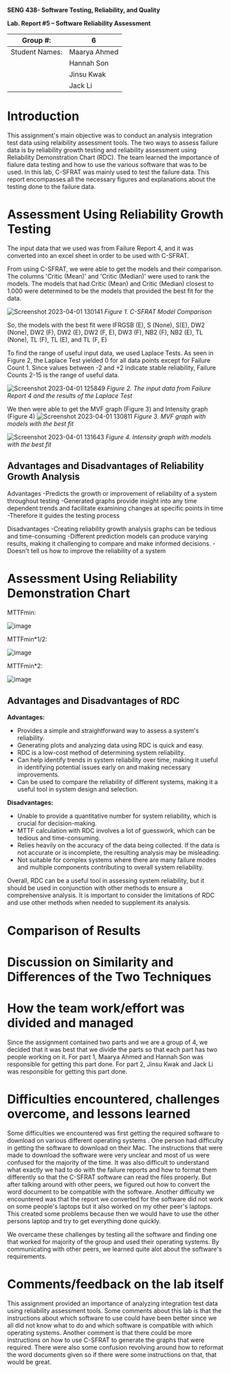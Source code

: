**SENG 438- Software Testing, Reliability, and Quality**

**Lab. Report \#5 – Software Reliability Assessment**

| Group \#:       | 6  |
|-----------------|---|
| Student Names:  | Maarya Ahmed  |
|                 | Hannah Son  |
|                 | Jinsu Kwak  |
|                 | Jack Li  |

# Introduction

This assignment's main objective was to conduct an analysis integration test data using relaibility assessment tools. The two ways to assess failure data is by reliability growth testing and reliability assessment using Reliability Demonstration Chart (RDC). The team learned the importance of fialure data testing and how to use the various software that was to be used. In this lab, C-SFRAT was mainly used to test the failure data. This report encompasses all the necessary figures and explanations about the testing done to the failure data. 

# Assessment Using Reliability Growth Testing 

The input data that we used was from Failure Report 4, and it was converted into an excel sheet in order to be used with C-SFRAT.

From using C-SFRAT, we were able to get the models and their comparison. The columns 'Critic (Mean)' and 'Critic (Median)' were used to rank the models. The models that had Critic (Mean) and Critic (Median) closest to 1.000 were determined to be the models that provided the best fit for the data.

![Screenshot 2023-04-01 130141](https://user-images.githubusercontent.com/77519521/229309483-faf6aeda-40d4-40f7-b0bd-08da877a04eb.jpg)
*Figure 1. C-SFRAT Model Comparison*

So, the models with the best fit were IFRGSB (E), S (None), S(E), DW2 (None), DW2 (F), DW2 (E), DW2 (F, E), DW3 (F), NB2 (F), NB2 (E), TL (None), TL (F), TL (E), and TL (F, E)

To find the range of useful input data, we used Laplace Tests. As seen in Figure 2, the Laplace Test yielded 0 for all data points except for Failure Count 1. Since values between -2 and +2 indicate stable reliability, Failure Counts 2-15 is the range of useful data.

![Screenshot 2023-04-01 125849](https://user-images.githubusercontent.com/77519521/229309374-7a761e3d-bf0f-4251-9e6d-5b5f4ca89ff2.jpg)
*Figure 2. The input data from Failure Report 4 and the results of the Laplace Test*

We then were able to get the MVF graph (Figure 3) and Intensity graph (Figure 4)
![Screenshot 2023-04-01 130811](https://user-images.githubusercontent.com/77519521/229309698-e44513aa-96b7-4ebb-8897-bdfff780d2f6.jpg)
*Figure 3. MVF graph with models with the best fit*

![Screenshot 2023-04-01 131643](https://user-images.githubusercontent.com/77519521/229310049-0d37267c-7f1f-4bdc-96e2-d8b62f84e578.jpg)
*Figure 4. Intensity graph with models with the best fit*

## Advantages and Disadvantages of Reliability Growth Analysis

Advantages
      -Predicts the growth or improvement of reliability of a system throughout testing
      -Generated graphs provide insight into any time dependent trends and facilitate examining changes at specific points in time
      -Therefore it guides the testing process
          

Disadvantages
      -Creating reliability growth analysis graphs can be tedious and time-consuming
      -Different prediction models can produce varying results, making it challenging to compare and make informed decisions.
      -Doesn't tell us how to improve the reliability of a system

# Assessment Using Reliability Demonstration Chart 
MTTFmin:

![image](https://user-images.githubusercontent.com/81532489/230513092-379abdcd-21d0-4ff4-9679-35c81e7a85c6.png)

MTTFmin*1/2:

![image](https://user-images.githubusercontent.com/81532489/230513209-06a0af81-692d-4882-a72a-e64c61cefd1c.png)

MTTFmin*2:

![image](https://user-images.githubusercontent.com/81532489/230513410-19e3cabf-4b32-4ff3-9759-84454030908c.png)

## Advantages and Disadvantages of RDC
__Advantages:__

- Provides a simple and straightforward way to assess a system's reliability.
- Generating plots and analyzing data using RDC is quick and easy.
- RDC is a low-cost method of determining system reliability.
- Can help identify trends in system reliability over time, making it useful in identifying potential issues early on and making necessary improvements.
- Can be used to compare the reliability of different systems, making it a useful tool in system design and selection.

__Disadvantages:__

- Unable to provide a quantitative number for system reliability, which is crucial for decision-making.
- MTTF calculation with RDC involves a lot of guesswork, which can be tedious and time-consuming.
- Relies heavily on the accuracy of the data being collected. If the data is not accurate or is incomplete, the resulting analysis may be misleading.
- Not suitable for complex systems where there are many failure modes and multiple components contributing to overall system reliability.

Overall, RDC can be a useful tool in assessing system reliability, but it should be used in conjunction with other methods to ensure a comprehensive analysis. It is important to consider the limitations of RDC and use other methods when needed to supplement its analysis.


# Comparison of Results

# Discussion on Similarity and Differences of the Two Techniques

# How the team work/effort was divided and managed

Since the assignment contained two parts and we are a group of 4, we decided that it was best that we divide the parts so that each part has two people working on it. For part 1, Maarya Ahmed and Hannah Son was responsible for getting this part done. For part 2, Jinsu Kwak and Jack Li was responsible for getting this part done. 

# Difficulties encountered, challenges overcome, and lessons learned

Some difficulties we encountered was first getting the required software to download on various different operating systems . One person had difficulty in getting the software to download on their Mac. The instructions that were made to download the software were very unclear and most of us were confused for the majority of the time. It was also difficult to understand what exactly we had to do with the failure reports and how to format them differently so that the C-SFRAT software can read the files properly. But after talking around with other peers, we figured out how to convert the word document to be compatible with the software. Another difficulty we encountered was that the report we converted for the software did not work on some people's laptops but it also worked on my other peer's laptops. This created some problems because then we would have to use the other persons laptop and try to get everything done quickly. 

We overcame these challenges by testing all the software and finding one that worked for majority of the group and used their operating systems. By communicating with other peers, we learned quite alot about the software's requirements.


# Comments/feedback on the lab itself

This assignment provided an importance of analyzing integration test data using reliability assessment tools. Some comments about this lab is that the instructions about which software to use could have been better since we all did not know what to do and which software is compatible with which operating systems. Another comment is that there could be more instructions on how to use C-SFRAT to generate the graphs that were required. There were also some confusion revolving around how to reformat the word documents given so if there were some instructions on that, that would be great. 
